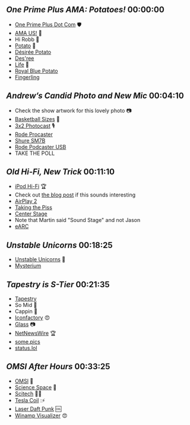 ## _One Prime Plus AMA: Potatoes!_ 00:00:00
- [One Prime Plus Dot Com](https://OnePrimePlus.com) 🛡️
- [AMA US!](https://hemisphericviews.supercast.com/ama) 📝
- Hi Robb 👋
- [Potato](https://en.wikipedia.org/wiki/Potato) 🥔
- [Désirée Potato](https://en.wikipedia.org/wiki/D%C3%A9sir%C3%A9e_potato)
- [Des'ree](https://en.wikipedia.org/wiki/Des%27ree)
- [Life](https://www.youtube.com/watch?v=BKtrWU4zaaI) 🎵
- [Royal Blue Potato](https://www.potatopro.com/potato-varieties/royal-blue)
- [Fingerling](https://en.wikipedia.org/wiki/Fingerling_potato)
## _Andrew’s Candid Photo and New Mic_ 00:04:10
- Check the show artwork for this lovely photo 📷
- [Basketball Sizes](<https://en.wikipedia.org/wiki/Basketball_(ball)>) 🏀
- [3x2 Photocast](https://3x2.pics) 🎙️
- [Rode Procaster](https://rode.com/en-us/microphones/broadcast/procaster)
- [Shure SM7B](https://www.shure.com/en-US/products/microphones/sm7b?variant=SM7B)
- [Rode Podcaster USB](https://rode.com/en-us/microphones/usb/podcaster)
- TAKE THE POLL
## _Old Hi-Fi, New Trick_ 00:11:10
- [iPod Hi-Fi](https://en.wikipedia.org/wiki/IPod_Hi-Fi) 🏆
- Check out [the blog post](https://grepjason.sh/2025/old-hi-fi-new-trick) if this sounds interesting
- [AirPlay 2](https://en.wikipedia.org/wiki/AirPlay)
- [Taking the Piss](https://en.wikipedia.org/wiki/Taking_the_piss)
- [Center Stage](https://en.wikipedia.org/wiki/FaceTime#Center_Stage)
- Note that Martin said "Sound Stage" and not Jason
- [eARC](https://en.wikipedia.org/wiki/HDMI#HDMI_Ethernet_and_Audio_Return_Channel)
## _Unstable Unicorns_ 00:18:25
- [Unstable Unicorns](https://unstablegames.com/collections/unstable-unicorns-products/products/unstable-unicorns-classic-edition-base-game) 🦄
- [Mysterium](https://en.wikipedia.org/wiki/Mysterium_%28board_game%29)
## _Tapestry is S-Tier_ 00:21:35
- [Tapestry](https://usetapestry.com/)
- So Mid 🫠
- Cappin 🫠
- [Iconfactory](https://iconfactory.com/) 😍
- [Glass](https://glass.photo) 📷
- [NetNewsWire](https://netnewswire.com/) 🏆
- [some.pics](https://some.pics)
- [status.lol](https://status.lol)

## _OMSI After Hours_ 00:33:25
- [OMSI](https://omsi.edu/) 🧪
- [Science Space](https://www.sciencespace.com.au/#) 🔬
- [Scitech](https://www.scitech.org.au/) 👩‍🔬
- [Tesla Coil](https://en.wikipedia.org/wiki/Tesla_coil) :⚡️
- [Laser Daft Punk](https://laserfantasy.com/shows/laser-daft-punk/) 🆒
- [Winamp Visualizer](https://winampheritage.com/visualizations/Visualizations-1) 😍